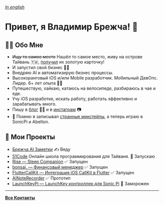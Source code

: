 *[In english](README.md)*

# Привет, я Владимир Брежча! 👋

## 🙋‍♂️ Обо Мне

- ~~Ищу то самое место~~ Нашёл то самое место, живу на острове Тайвань 🇹🇼, [получил](https://blog.vladimirbrejcha.com/taiwan-gold-card) их золотую карточку!
- И запустил свой бизнес 🤸‍♂️
- Внедряю AI и автоматизирую бизнес процессы.
- Высокоранговый iOS и/или Mobile разработчик. Мобильный ДевОпс. Лидер. 6+ лет опыта 💪🏻
- Путешествую, хайкаю, катаюсь на велосипеде, разбираюсь в чае и еде.
- Учу iOS разработке, искать работу, работать эффективно и зарабатывать много.
- Пишу в [блог](https://blog.vladimirbrejcha.com) ✍🏻 и в [инстаграм](https://www.instagram.com/vladimirbrejcha0) 📷
- 🎹 Помню я записывал [странные микстейпы](https://soundcloud.com/antisuicidalclub/mixtape-vol1), а теперь играю в SonicPi и Abelton.

## 🚀 Мои Проекты

- [Брежча AI Заметки](https://t.me/brejcha_ai) ✍️ Веду
- [51Code](https://www.51code.tw) Онлайн школа программирования для Тайваня. 🚀 Запускаю
- [Rise — Sleep Companion](https://rise.vladimirbrejcha.com) ✅ Запущен
- [bonsai. — Финансовый менеджер](https://github.com/appbonsai) ✅ Запущен
- [FlutterCallKit — Интеграция iOS CallKit в Flutter](https://github.com/voximplant/flutter_callkit) ✅ Запущен
- [AINoteRecorder](https://apps.apple.com/us/app/ai-note-recorder/id6449199489) ✅ Прототип
- [LaunchKeyPi — LaunchKey контроллер для Sonic Pi](https://github.com/VladimirBrejcha/LaunchkeyPi) 🛑 Заморожен

---

**[Все Контакты](https://vladimirbrejcha.com)**
